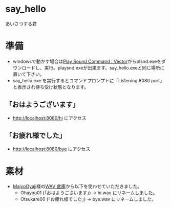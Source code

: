 # say_hello
あいさつする君

# 準備

* windowsで動かす場合は[Play Sound Command : Vector](http://www.vector.co.jp/soft/dl/win95/art/se154035.html)からplsnd.exeをダウンロードし、実行。playsnd.exeが出来ます。say_hello.exeと同じ場所に置いて下さい。
* say_hello.exe を実行するとコマンドプロンプトに「Listening 8080 port」と表示され待ち受け状態となります。

## 「おはようございます」

* [http://localhost:8080/hi](http://localhost:8080/hi) にアクセス

## 「お疲れ様でした」

* [http://localhost:8080/bye](http://localhost:8080/bye) にアクセス


# 素材

* [MajyoOyaji](http://majyo3com.ddo.jp/)様の[WAV 倉庫](http://majyo3com.ddo.jp/List.files/WAV/WAVsouko.htm)から以下を使わせていただきました。
  *  Ohayou01   (「おはようございます」) -> hi.wav にリネームしました。
  *  Otsukare00 (「お疲れ様でした」) -> bye.wav にリネームしました。
